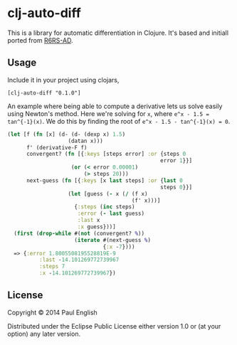 # clj-auto-diff

This is a library for automatic differentiation in Clojure. It's based
and initiall ported from [R6RS-AD](https://github.com/qobi/R6RS-AD).

## Usage

Include it in your project using clojars,

    [clj-auto-diff "0.1.0"]

An example where being able to compute a derivative lets us solve
easily using Newton's method. Here we're solving for `x`, where `e^x -
1.5 = tan^{-1}(x)`. We do this by finding the root of `e^x - 1.5 -
tan^{-1}(x) = 0`.

```clojure
(let [f (fn [x] (d- (d- (dexp x) 1.5)
                   (datan x)))
      f' (derivative-F f)
      convergent? (fn [{:keys [steps error] :or {steps 0
                                                error 1}}]
                    (or (< error 0.00001)
                        (> steps 20)))
      next-guess (fn [{:keys [x last steps] :or {last 0
                                                steps 0}}]
                   (let [guess (- x (/ (f x)
                                       (f' x)))]
                     {:steps (inc steps)
                      :error (- last guess)
                      :last x
                      :x guess}))]
  (first (drop-while #(not (convergent? %))
                     (iterate #(next-guess %)
                              {:x -7})))
  => {:error 1.8005508195528819E-9
          :last -14.101269772739967
          :steps 7
          :x -14.101269772739967})
```

## License

Copyright © 2014 Paul English

Distributed under the Eclipse Public License either version 1.0 or (at
your option) any later version.

